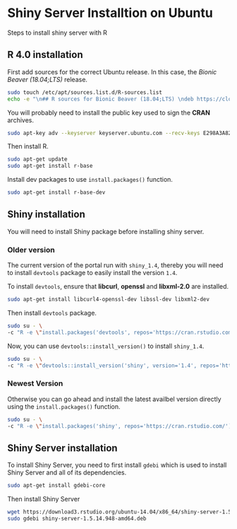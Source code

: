 # Shiny Server Installtion on Ubuntu

Steps to install shiny server with R

## R 4.0 installation

First add sources for the correct Ubuntu release.
In this case, the _Bionic Beaver (18.04;LTS)_ release.

```bash
sudo touch /etc/apt/sources.list.d/R-sources.list
echo -e "\n## R sources for Bionic Beaver (18.04;LTS) \ndeb https://cloud.r-project.org/bin/linux/ubuntu bionic-cran40/" | sudo tee -a /etc/apt/sources.list.d/R-sources.list
```

You will probably need to install the public key used to sign the __CRAN__ archives.

```bash
sudo apt-key adv --keyserver keyserver.ubuntu.com --recv-keys E298A3A825C0D65DFD57CBB651716619E084DAB9
```

Then install R.

```bash
sudo apt-get update
sudo apt-get install r-base
```

Install dev packages to use `install.packages()` function.

```bash
sudo apt-get install r-base-dev
```


## Shiny installation

You will need to install Shiny package before installing shiny server.

### Older version

The current version of the portal run with `shiny_1.4`, thereby you will need to install `devtools` package to easily install the version `1.4`.

To install `devtools`, ensure that **libcurl**, **openssl** and **libxml-2.0** are installed.

```bash
sudo apt-get install libcurl4-openssl-dev libssl-dev libxml2-dev
```

Then install `devtools` package.

```bash
sudo su - \
-c "R -e \"install.packages('devtools', repos='https://cran.rstudio.com/')\""
```

Now, you can use `devtools::install_version()` to install `shiny_1.4`.

```bash
sudo su - \
-c "R -e \"devtools::install_version('shiny', version='1.4', repos='https://cran.rstudio.com/')\""
```

### Newest Version

Otherwise you can go ahead and install the latest availbel version directly using the `install.packages()` function.

```bash
sudo su - \
-c "R -e \"install.packages('shiny', repos='https://cran.rstudio.com/')\""
```

## Shiny Server installation

To install Shiny Server, you need to first install `gdebi` which is used to install Shiny Server and all of its dependencies.

```bash
sudo apt-get install gdebi-core
```

Then install Shiny Server

```bash
wget https://download3.rstudio.org/ubuntu-14.04/x86_64/shiny-server-1.5.14.948-amd64.deb
sudo gdebi shiny-server-1.5.14.948-amd64.deb
```
